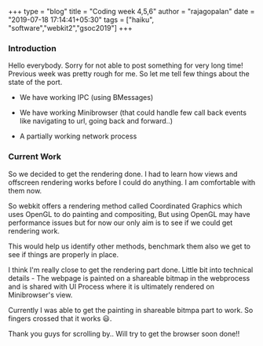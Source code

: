 +++
type = "blog"
title = "Coding week 4,5,6"
author = "rajagopalan"
date = "2019-07-18 17:14:41+05:30"
tags = ["haiku", "software","webkit2","gsoc2019"]
+++

### Introduction

Hello everybody. Sorry for not able to post something for very long time! Previous week was pretty rough for me. So let me tell few things about the state of the port.

* We have working IPC (using BMessages)

* We have working Minibrowser (that could handle few call back events like navigating to url, going back and forward..)

* A partially working network process


### Current Work

So we decided to get the rendering done. I had to learn how views and offscreen rendering works before I could do anything. I am comfortable with them now.

So webkit offers a rendering method called Coordinated Graphics which uses OpenGL to do painting and compositing, But using OpenGL may have performance issues but for now our only aim is to see if we could get rendering work. 

This would help us identify other methods, benchmark them also we get to see if things are properly in place.

I think I'm really close to get the rendering part done. Little bit into technical details - The webpage is painted on a shareable bitmap in the webprocess and is shared with UI Process where it is ultimately rendered on Minibrowser's view.

Currently I was able to get the painting in shareable bitmpa part to work. So fingers crossed that it works 😃.

Thank you guys for scrolling by.. Will try to get the browser soon done!!

